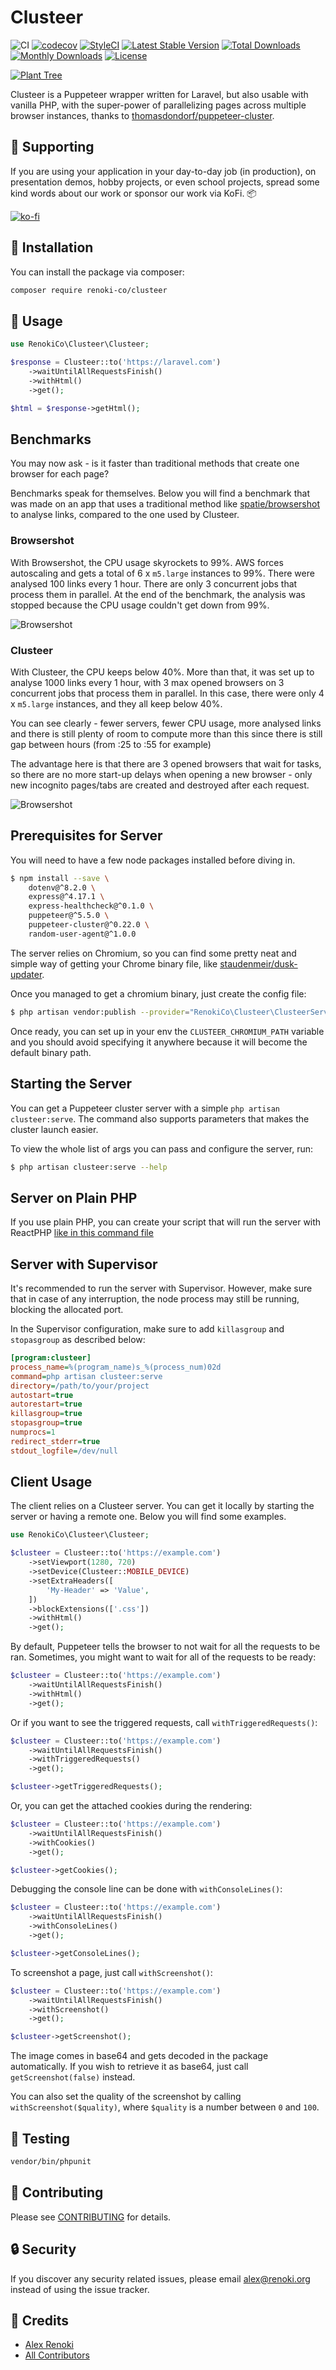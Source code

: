 Clusteer
========

![CI](https://github.com/renoki-co/clusteer/workflows/CI/badge.svg?branch=master)
[![codecov](https://codecov.io/gh/renoki-co/clusteer/branch/master/graph/badge.svg)](https://codecov.io/gh/renoki-co/clusteer/branch/master)
[![StyleCI](https://github.styleci.io/repos/276691681/shield?branch=master)](https://github.styleci.io/repos/276691681)
[![Latest Stable Version](https://poser.pugx.org/renoki-co/clusteer/v/stable)](https://packagist.org/packages/renoki-co/clusteer)
[![Total Downloads](https://poser.pugx.org/renoki-co/clusteer/downloads)](https://packagist.org/packages/renoki-co/clusteer)
[![Monthly Downloads](https://poser.pugx.org/renoki-co/clusteer/d/monthly)](https://packagist.org/packages/renoki-co/clusteer)
[![License](https://poser.pugx.org/renoki-co/clusteer/license)](https://packagist.org/packages/renoki-co/clusteer)

[![Plant Tree](https://img.shields.io/badge/dynamic/json?color=brightgreen&label=Plant%20Tree&query=%24.total&url=https%3A%2F%2Fpublic.offset.earth%2Fusers%2Ftreeware%2Ftrees)](https://plant.treeware.earth/renoki-co/clusteer)

Clusteer is a Puppeteer wrapper written for Laravel, but also usable with vanilla PHP, with the super-power of parallelizing pages across multiple browser instances, thanks to [thomasdondorf/puppeteer-cluster](https://github.com/thomasdondorf/puppeteer-cluster).

## 🤝 Supporting

If you are using your application in your day-to-day job (in production), on presentation demos, hobby projects, or even school projects, spread some kind words about our work or sponsor our work via KoFi. 📦

[![ko-fi](https://www.ko-fi.com/img/githubbutton_sm.svg)](https://ko-fi.com/R6R42U8CL)

## 🚀 Installation

You can install the package via composer:

```bash
composer require renoki-co/clusteer
```

## 🙌 Usage

```php
use RenokiCo\Clusteer\Clusteer;

$response = Clusteer::to('https://laravel.com')
    ->waitUntilAllRequestsFinish()
    ->withHtml()
    ->get();

$html = $response->getHtml();
```

## Benchmarks

You may now ask - is it faster than traditional methods that create one browser for each page?

Benchmarks speak for themselves. Below you will find a benchmark that was made on an app that uses a traditional method like [spatie/browsershot](https://github.com/spatie/browsershot) to analyse links, compared to the one used by Clusteer.

### Browsershot

With Browsershot, the CPU usage skyrockets to 99%. AWS forces autoscaling and gets a total of 6 x `m5.large` instances to 99%. There were analysed 100 links every 1 hour. There are only 3 concurrent jobs that process them in parallel. At the end of the benchmark, the analysis was stopped because the CPU usage couldn't get down from 99%.

![Browsershot](benchmarks/1.png "Browsershot")

### Clusteer

With Clusteer, the CPU keeps below 40%. More than that, it was set up to analyse 1000 links every 1 hour, with 3 max opened browsers on 3 concurrent jobs that process them in parallel. In this case, there were only 4 x `m5.large` instances, and they all keep below 40%.

You can see clearly - fewer servers, fewer CPU usage, more analysed links and there is still plenty of room to compute more than this since there is still gap between hours (from :25 to :55 for example)

The advantage here is that there are 3 opened browsers that wait for tasks, so there are no more start-up delays when opening a new browser - only new incognito pages/tabs are created and destroyed after each request.

![Browsershot](benchmarks/2.png "Browsershot")

## Prerequisites for Server

You will need to have a few node packages installed before diving in.

```bash
$ npm install --save \
    dotenv@^8.2.0 \
    express@^4.17.1 \
    express-healthcheck@^0.1.0 \
    puppeteer@^5.5.0 \
    puppeteer-cluster@^0.22.0 \
    random-user-agent@^1.0.0
```

The server relies on Chromium, so you can find some pretty neat and simple way of getting your Chrome binary file, like [staudenmeir/dusk-updater](https://github.com/staudenmeir/dusk-updater).

Once you managed to get a chromium binary, just create the config file:

```bash
$ php artisan vendor:publish --provider="RenokiCo\Clusteer\ClusteerServiceProvider"
```

Once ready, you can set up in your env the `CLUSTEER_CHROMIUM_PATH` variable and you should avoid specifying it anywhere because it will become the default binary path.

## Starting the Server

You can get a Puppeteer cluster server with a simple `php artisan clusteer:serve`. The command also supports parameters that makes the cluster launch easier.

To view the whole list of args you can pass and configure the server, run:

```bash
$ php artisan clusteer:serve --help
```

## Server on Plain PHP

If you use plain PHP, you can create your script that will run the server with ReactPHP [like in this command file](https://github.com/renoki-co/clusteer/blob/master/src/Console/Commands/ServeClusteer.php#L52-L95)

## Server with Supervisor

It's recommended to run the server with Supervisor. However, make sure that in case of any interruption, the node process may still be running, blocking the allocated port.

In the Supervisor configuration, make sure to add `killasgroup` and `stopasgroup` as described below:

```ini
[program:clusteer]
process_name=%(program_name)s_%(process_num)02d
command=php artisan clusteer:serve
directory=/path/to/your/project
autostart=true
autorestart=true
killasgroup=true
stopasgroup=true
numprocs=1
redirect_stderr=true
stdout_logfile=/dev/null
```

## Client Usage

The client relies on a Clusteer server. You can get it locally by starting the server or having a remote one. Below you will find some examples.

```php
use RenokiCo\Clusteer\Clusteer;

$clusteer = Clusteer::to('https://example.com')
    ->setViewport(1280, 720)
    ->setDevice(Clusteer::MOBILE_DEVICE)
    ->setExtraHeaders([
        'My-Header' => 'Value',
    ])
    ->blockExtensions(['.css'])
    ->withHtml()
    ->get();
```

By default, Puppeteer tells the browser to not wait for all the requests to be ran. Sometimes, you might want to wait for all of the requests to be ready:

```php
$clusteer = Clusteer::to('https://example.com')
    ->waitUntilAllRequestsFinish()
    ->withHtml()
    ->get();
```

Or if you want to see the triggered requests, call `withTriggeredRequests()`:

```php
$clusteer = Clusteer::to('https://example.com')
    ->waitUntilAllRequestsFinish()
    ->withTriggeredRequests()
    ->get();

$clusteer->getTriggeredRequests();
```

Or, you can get the attached cookies during the rendering:

```php
$clusteer = Clusteer::to('https://example.com')
    ->waitUntilAllRequestsFinish()
    ->withCookies()
    ->get();

$clusteer->getCookies();
```

Debugging the console line can be done with `withConsoleLines()`:

```php
$clusteer = Clusteer::to('https://example.com')
    ->waitUntilAllRequestsFinish()
    ->withConsoleLines()
    ->get();

$clusteer->getConsoleLines();
```

To screenshot a page, just call `withScreenshot()`:

```php
$clusteer = Clusteer::to('https://example.com')
    ->waitUntilAllRequestsFinish()
    ->withScreenshot()
    ->get();

$clusteer->getScreenshot();
```

The image comes in base64 and gets decoded in the package automatically. If you wish to retrieve it as base64, just call `getScreenshot(false)` instead.

You can also set the quality of the screenshot by calling `withScreenshot($quality)`, where `$quality` is a number between `0` and `100`.

## 🐛 Testing

``` bash
vendor/bin/phpunit
```

## 🤝 Contributing

Please see [CONTRIBUTING](CONTRIBUTING.md) for details.

## 🔒  Security

If you discover any security related issues, please email alex@renoki.org instead of using the issue tracker.

## 🎉 Credits

- [Alex Renoki](https://github.com/rennokki)
- [All Contributors](../../contributors)

